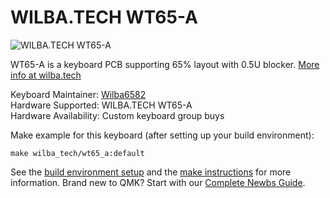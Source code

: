# WILBA.TECH WT65-A

![WILBA.TECH WT65-A](https://images.squarespace-cdn.com/content/5b267e429772ae4372e3b65f/1556352502542-AKHBF9R6CP5HVHOZYJHM/i69_g.png?content-type=image%2Fpng)

WT65-A is a keyboard PCB supporting 65% layout with 0.5U blocker. [More info at wilba.tech](https://wilba.tech/)

Keyboard Maintainer: [Wilba6582](https://github.com/Wilba6582)  
Hardware Supported: WILBA.TECH WT65-A  
Hardware Availability: Custom keyboard group buys

Make example for this keyboard (after setting up your build environment):

    make wilba_tech/wt65_a:default

See the [build environment setup](https://docs.qmk.fm/#/getting_started_build_tools) and the [make instructions](https://docs.qmk.fm/#/getting_started_make_guide) for more information. Brand new to QMK? Start with our [Complete Newbs Guide](https://docs.qmk.fm/#/newbs).